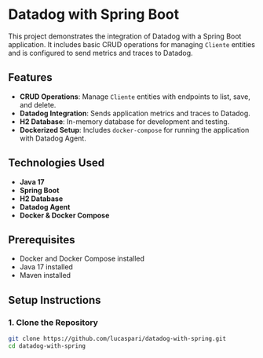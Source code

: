 # Datadog with Spring Boot

This project demonstrates the integration of Datadog with a Spring Boot application. It includes basic CRUD operations for managing `Cliente` entities and is configured to send metrics and traces to Datadog.

## Features

- **CRUD Operations**: Manage `Cliente` entities with endpoints to list, save, and delete.
- **Datadog Integration**: Sends application metrics and traces to Datadog.
- **H2 Database**: In-memory database for development and testing.
- **Dockerized Setup**: Includes `docker-compose` for running the application with Datadog Agent.

## Technologies Used

- **Java 17**
- **Spring Boot**
- **H2 Database**
- **Datadog Agent**
- **Docker & Docker Compose**

## Prerequisites

- Docker and Docker Compose installed
- Java 17 installed
- Maven installed

## Setup Instructions

### 1. Clone the Repository

```bash
git clone https://github.com/lucaspari/datadog-with-spring.git
cd datadog-with-spring